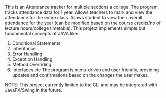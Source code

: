 This is an Attendance tracker for multiple sections a college. The program tracks attendance data for 1 year.
Allows teachers to mark and view the attendance for the entire class. 
Allows student to view their overall attendance for the year (can be modified based on the course credits/no of lecture hours/college timetable).
This project implements simple but fundamental concepts of JAVA like:
1) Conditional Statements
2) Inheritance
3) Error Handling
4) Exception Handling
5) Method Overriding 
6) Interfaces etc
The program is menu-driven and user friendly, providing updates and confirmations based on the changes the user makes.

NOTE: This project currently limited to the CLI and may be integrated with JavaFX/Swing in the future.
